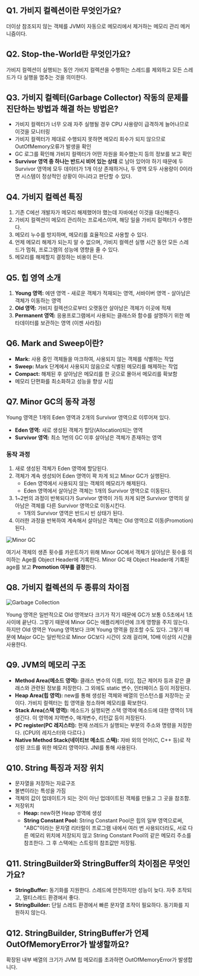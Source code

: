## Q1. 가비지 컬렉션이란 무엇인가요?
더이상 참조되지 않는 객체를 JVM이 자동으로 메모리에서 제거하는 메모리 관리 메커니즘이다.

## Q2.  Stop-the-World란 무엇인가요?
가비지 컬렉션이 실행되는 동안 가비지 컬렉션을 수행하는 스레드를 제외하고 모든 스레드가 다 실행을 멈추는 것을 의미한다.

## Q3. 가비지 컬렉터(Garbage Collector) 작동의 문제를 진단하는 방법과 해결 하는 방법은?
- 가비지 컬렉터가 너무 오래 자주 실행될 경우 CPU 사용량이 급격하게 늘어나므로 이것을 모니터링
- 가비지 컬렉터가 제대로 수행되지 못하면 메모리 회수가 되지 않으므로 OutOfMemory오류가 발생을 확인
- GC 로그를 확인해 가비지 컬렉터가 어떤 자원을 회수했는지 등의 정보를 보고 확인
- **Survivor 영역 중 하나는 반드시 비어 있는 상태** 로 남아 있어야 하기 때문에 두 Survivor 영역에 모두 데이터가 1개 이상 존재하거나, 두 영역 모두 사용량이 0이라면 시스템이 정상적인 상황이 아니라고 판단할 수 있다.

## Q4. 가비지 컬렉션 특징
1. 기존 C에선 개발자가 메모리 해제했어야 했는데 자바에선 이것을 대신해준다.
2. 가비지 컬렉션이 메모리 관리하는 프로세스이며, 해당 일을 가비지 컬렉터가 수행한다.
3. 메모리 누수를 방지하며, 메모리를 효율적으로 사용할 수 있다.
4. 언제 메모리 해제가 되는지 알 수 없으며, 가비지 컬렉션 실행 시간 동안 모든 스레드가 멈춰, 프로그램의 성능에 영향을 줄 수 있다.
7. 메모리를 해제할지 결정하는 비용이 든다.

## Q5. 힙 영역 소개
1. **Young 영역:** 에덴 영역 - 새로운 객체가 적재되는 영역, 서바이버 영역 - 살아남은 객체가 이동하는 영역
2. **Old 영역:** 가비지 컬렉션으로부터 오랫동안 살아남은 객체가 이곳에 적재
3. **Permanent 영역:** 응용프로그램에서 사용되는 클래스와 함수를 설명하기 위한 메타데이터를 보관하는 영역 (이젠 사라짐)

## Q6. Mark and Sweep이란?
- **Mark:** 사용 중인 객체들을 마크하여, 사용되지 않는 객체를 식별하는 작업
- **Sweep:** Mark 단계에서 사용되지 않음으로 식별된 메모리를 해제하는 작업
- **Compact:** 해제된 후 살아남은 메모리를 한 곳으로 몰아서 메모리를 확보함
- 메모리 단편화를 최소화하고 성능을 향상 시킴

## Q7. Minor GC의 동작 과정
Young 영역은 1개의 Eden 영역과 2개의 Survivor 영역으로 이루어져 있다.

- **Eden 영역:** 새로 생성된 객체가 할당(Allocation)되는 영역
- **Survivor 영역:** 최소 1번의 GC 이후 살아남은 객체가 존재하는 영역

### 동작 과정

1. 새로 생성된 객체가 Eden 영역에 할당된다.
2. 객체가 계속 생성되어 Eden 영역이 꽉 차게 되고 Minor GC가 실행된다.
    - Eden 영역에서 사용되지 않는 객체의 메모리가 해제된다.
    - Eden 영역에서 살아남은 객체는 1개의 Survivor 영역으로 이동된다.
3. 1~2번의 과정이 반복되다가 Survivor 영역이 가득 차게 되면 Survivor 영역의 살아남은 객체를 다른 Survivor 영역으로 이동시킨다.
    - 1개의 Survivor 영역은 반드시 빈 상태가 된다.
4. 이러한 과정을 반복하여 계속해서 살아남은 객체는 Old 영역으로 이동(Promotion)된다.

![Minor GC](https://velog.velcdn.com/images/yarogono/post/cb487aa7-f760-4af4-b13a-949f628aa426/image.png)

여기서 객체의 생존 횟수를 카운트하기 위해 Minor GC에서 객체가 살아남은 횟수를 의미하는 Age를 Object Header에 기록한다. Minor GC 때 Object Header에 기록된 age를 보고 **Promotion 여부를 결정**한다.

## Q8. 가비지 컬렉션의 두 종류의 차이점
![Garbage Collection](https://camo.githubusercontent.com/7575052d13f3ea2f3587b5f3ef1f557bc69e760a7d1318e1c42997344d48007a/68747470733a2f2f696d67312e6461756d63646e2e6e65742f7468756d622f523132383078302f3f73636f64653d6d746973746f72793226666e616d653d6874747073253341253246253246626c6f672e6b616b616f63646e2e6e6574253246646e253246644d34777166253246627471555773326c57384825324647765245436d735549665a326a68446f4b6853434430253246696d672e706e67)

Young 영역은 일반적으로 Old 영역보다 크기가 작기 때문에 GC가 보통 0.5초에서 1초 사이에 끝난다. 그렇기 때문에 Minor GC는 애플리케이션에 크게 영향을 주지 않는다. 하지만 Old 영역은 Young 영역보다 크며 Young 영역을 참조할 수도 있다. 그렇기 때문에 Major GC는 일반적으로 Minor GC보다 시간이 오래 걸리며, 10배 이상의 시간을 사용한다.

## Q9. JVM의 메모리 구조
- **Method Area(메소드 영역):** 클래스 변수의 이름, 타입, 접근 제어자 등과 같은 클래스와 관련된 정보를 저장한다. 그 외에도 static 변수, 인터페이스 등이 저장된다.
- **Heap Area(힙 영역):** new를 통해 생성된 객체와 배열의 인스턴스를 저장하는 곳이다. 가비지 컬렉터는 힙 영역을 청소하며 메모리를 확보한다.
- **Stack Area(스택 영역):** 메소드가 실행되면 스택 영역에 메소드에 대한 영역이 1개 생긴다. 이 영역에 지역변수, 매개변수, 리턴값 등이 저장된다.
- **PC register(PC 레지스터):** 현재 쓰레드가 실행되는 부분의 주소와 명령을 저장한다. (CPU의 레지스터와 다르다.)
- **Native Method Stack(네이티브 메소드 스택):** 자바 외의 언어(C, C++ 등)로 작성된 코드를 위한 메모리 영역이다. JNI를 통해 사용된다.

## Q10. String 특징과 저장 위치
- 문자열을 저장하는 자료구조
- 불변이라는 특성을 가짐
- 객체의 값이 업데이트가 되는 것이 아닌 업데이트된 객체를 만들고 그 곳을 참조함.
- 저장위치
  - **Heap:** new하면 Heap 영역에 생성
  - **String Constant Pool:** String Constant Pool은 힙의 일부 영역으로써, "ABC"이라는 문자열 리터럴이 프로그램 내에서 여러 번 사용되더라도, 서로 다른 메모리 위치에 저장되지 않고 String Constant Pool의 같은 메모리 주소를 참조한다. 그 후 스택에는 스트링의 참조값만 저장됨.

## Q11. StringBuilder와 StringBuffer의 차이점은 무엇인가요?
- **StringBuffer:** 동기화를 지원한다. 스레드에 안전하지만 성능이 늦다. 자주 조작되고, 멀티스레드 환경에서 좋다.
- **StringBuilder:** 단일 스레드 환경에서 빠른 문자열 조작이 필요하다. 동기화를 지원하지 않는다.

## Q12. StringBuilder, StringBuffer가 언제 OutOfMemoryError가 발생할까요?
확장된 내부 배열의 크기가 JVM 힙 메모리를 초과하면 OutOfMemoryError가 발생합니다.
